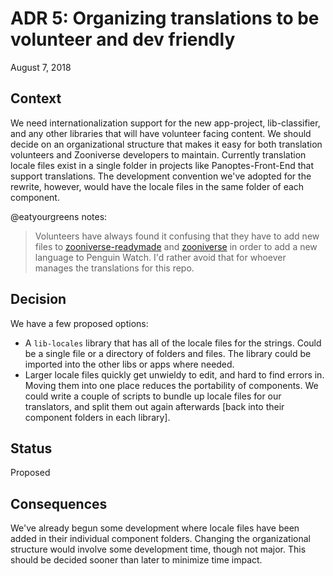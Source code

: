 # ADR 5: Organizing translations to be volunteer and dev friendly

August 7, 2018

## Context

We need internationalization support for the new app-project, lib-classifier, and any other libraries that will have volunteer facing content. We should decide on an organizational structure that makes it easy for both translation volunteers and Zooniverse developers to maintain. Currently translation locale files exist in a single folder in projects like Panoptes-Front-End that support translations. The development convention we've adopted for the rewrite, however, would have the locale files in the same folder of each component.

@eatyourgreens notes:

> Volunteers have always found it confusing that they have to add new files to [zooniverse-readymade](https://github.com/zooniverse/zooniverse-readymade) and [zooniverse](https://github.com/zooniverse/Zooniverse) in order to add a new language to Penguin Watch. I'd rather avoid that for whoever manages the translations for this repo.

## Decision

We have a few proposed options: 

- A `lib-locales` library that has all of the locale files for the strings. Could be a single file or a directory of folders and files. The library could be imported into the other libs or apps where needed.
- Larger locale files quickly get unwieldy to edit, and hard to find errors in. Moving them into one place reduces the portability of components. We could write a couple of scripts to bundle up locale files for our translators, and split them out again afterwards [back into their component folders in each library].

## Status

Proposed

## Consequences

We've already begun some development where locale files have been added in their individual component folders. Changing the organizational structure would involve some development time, though not major. This should be decided sooner than later to minimize time impact. 